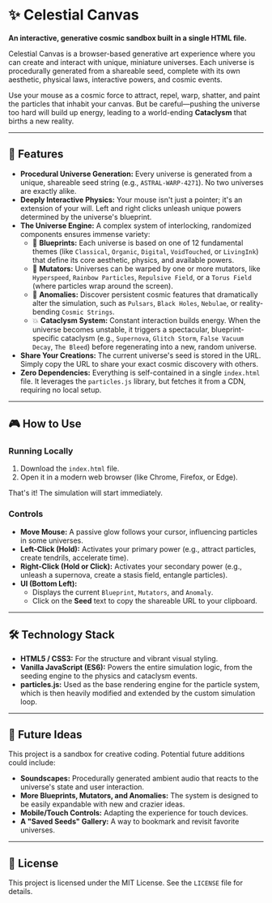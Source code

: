 # ✨ Celestial Canvas

**An interactive, generative cosmic sandbox built in a single HTML file.**

Celestial Canvas is a browser-based generative art experience where you can create and interact with unique, miniature universes. Each universe is procedurally generated from a shareable seed, complete with its own aesthetic, physical laws, interactive powers, and cosmic events.

Use your mouse as a cosmic force to attract, repel, warp, shatter, and paint the particles that inhabit your canvas. But be careful—pushing the universe too hard will build up energy, leading to a world-ending **Cataclysm** that births a new reality.

---

## 🚀 Features

*   **Procedural Universe Generation:** Every universe is generated from a unique, shareable seed string (e.g., `ASTRAL-WARP-4271`). No two universes are exactly alike.
*   **Deeply Interactive Physics:** Your mouse isn't just a pointer; it's an extension of your will. Left and right clicks unleash unique powers determined by the universe's blueprint.
*   **The Universe Engine:** A complex system of interlocking, randomized components ensures immense variety:
    *   🌌 **Blueprints:** Each universe is based on one of 12 fundamental themes (like `Classical`, `Organic`, `Digital`, `VoidTouched`, or `LivingInk`) that define its core aesthetic, physics, and available powers.
    *   🔀 **Mutators:** Universes can be warped by one or more mutators, like `Hyperspeed`, `Rainbow Particles`, `Repulsive Field`, or a `Torus Field` (where particles wrap around the screen).
    *   🌠 **Anomalies:** Discover persistent cosmic features that dramatically alter the simulation, such as `Pulsars`, `Black Holes`, `Nebulae`, or reality-bending `Cosmic Strings`.
    *   💥 **Cataclysm System:** Constant interaction builds energy. When the universe becomes unstable, it triggers a spectacular, blueprint-specific cataclysm (e.g., `Supernova`, `Glitch Storm`, `False Vacuum Decay`, `The Bleed`) before regenerating into a new, random universe.
*   **Share Your Creations:** The current universe's seed is stored in the URL. Simply copy the URL to share your exact cosmic discovery with others.
*   **Zero Dependencies:** Everything is self-contained in a single `index.html` file. It leverages the `particles.js` library, but fetches it from a CDN, requiring no local setup.

---

## 🎮 How to Use

### Running Locally
1.  Download the `index.html` file.
2.  Open it in a modern web browser (like Chrome, Firefox, or Edge).

That's it! The simulation will start immediately.

### Controls
*   **Move Mouse:** A passive glow follows your cursor, influencing particles in some universes.
*   **Left-Click (Hold):** Activates your primary power (e.g., attract particles, create tendrils, accelerate time).
*   **Right-Click (Hold or Click):** Activates your secondary power (e.g., unleash a supernova, create a stasis field, entangle particles).
*   **UI (Bottom Left):**
    *   Displays the current `Blueprint`, `Mutators`, and `Anomaly`.
    *   Click on the **Seed** text to copy the shareable URL to your clipboard.

---

## 🛠️ Technology Stack

*   **HTML5 / CSS3:** For the structure and vibrant visual styling.
*   **Vanilla JavaScript (ES6):** Powers the entire simulation logic, from the seeding engine to the physics and cataclysm events.
*   **particles.js:** Used as the base rendering engine for the particle system, which is then heavily modified and extended by the custom simulation loop.

---

## 🔮 Future Ideas

This project is a sandbox for creative coding. Potential future additions could include:

*   **Soundscapes:** Procedurally generated ambient audio that reacts to the universe's state and user interaction.
*   **More Blueprints, Mutators, and Anomalies:** The system is designed to be easily expandable with new and crazier ideas.
*   **Mobile/Touch Controls:** Adapting the experience for touch devices.
*   **A "Saved Seeds" Gallery:** A way to bookmark and revisit favorite universes.

---

## 📄 License

This project is licensed under the MIT License. See the `LICENSE` file for details.

